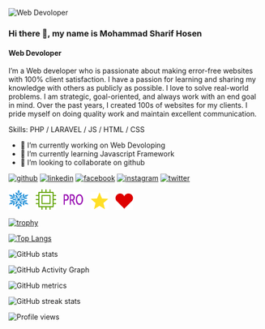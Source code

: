 ![Web Devoloper](https://pbs.twimg.com/media/FiRGS97VUAEeYV6?format=jpg&name=small)
### Hi there 👋, my name is Mohammad Sharif Hosen
#### Web Devoloper


I’m a  Web developer who is passionate about making error-free websites with 100% client satisfaction. I have a passion for learning and sharing my knowledge with others as publicly as possible. I love to solve real-world problems. I am strategic, goal-oriented, and always work with an end goal in mind. Over the past years, I created 100s of websites for my clients. I pride myself on doing quality work and maintain excellent communication. 

Skills: PHP / LARAVEL / JS / HTML / CSS

- 🔭 I’m currently working on Web Devoloping 
- 🌱 I’m currently learning Javascript Framework 
- 👯 I’m looking to collaborate on github 


[<img src='https://cdn.jsdelivr.net/npm/simple-icons@3.0.1/icons/github.svg' alt='github' height='40'>](https://github.com/Md-Sharif-Hosen)  [<img src='https://cdn.jsdelivr.net/npm/simple-icons@3.0.1/icons/linkedin.svg' alt='linkedin' height='40'>](https://www.linkedin.com/in/engmsharif15/)  [<img src='https://cdn.jsdelivr.net/npm/simple-icons@3.0.1/icons/facebook.svg' alt='facebook' height='40'>](https://www.facebook.com/engmsharif15)  [<img src='https://cdn.jsdelivr.net/npm/simple-icons@3.0.1/icons/instagram.svg' alt='instagram' height='40'>](https://www.instagram.com/m_sharif_ahmed/)  [<img src='https://cdn.jsdelivr.net/npm/simple-icons@3.0.1/icons/twitter.svg' alt='twitter' height='40'>](https://twitter.com/@MSharifAhmed1)  

<a href='https://archiveprogram.github.com/'><img src='https://raw.githubusercontent.com/acervenky/animated-github-badges/master/assets/acbadge.gif' width='40' height='40'></a> <a href='https://docs.github.com/en/developers'><img src='https://raw.githubusercontent.com/acervenky/animated-github-badges/master/assets/devbadge.gif' width='40' height='40'></a> <a href='https://github.com/pricing'><img src='https://raw.githubusercontent.com/acervenky/animated-github-badges/master/assets/pro.gif' width='40' height='40'></a> <a href='https://stars.github.com/'><img src='https://raw.githubusercontent.com/acervenky/animated-github-badges/master/assets/starbadge.gif' width='35' height='35'></a> <a href='https://docs.github.com/en/github/supporting-the-open-source-community-with-github-sponsors'><img src='https://raw.githubusercontent.com/acervenky/animated-github-badges/master/assets/sponsorbadge.gif' width='35' height='35'></a> 

[![trophy](https://github-profile-trophy.vercel.app/?username=Md-Sharif-Hosen)](https://github.com/ryo-ma/github-profile-trophy)

[![Top Langs](https://github-readme-stats.vercel.app/api/top-langs/?username=Md-Sharif-Hosen)](https://github.com/anuraghazra/github-readme-stats)

![GitHub stats](https://github-readme-stats.vercel.app/api?username=Md-Sharif-Hosen&show_icons=true&count_private=true)  

![GitHub Activity Graph](https://activity-graph.herokuapp.com/graph?username=Md-Sharif-Hosen)  

![GitHub metrics](https://metrics.lecoq.io/Md-Sharif-Hosen)  

![GitHub streak stats](https://streak-stats.demolab.com/?user=Md-Sharif-Hosen)  

![Profile views](https://gpvc.arturio.dev/Md-Sharif-Hosen)  
